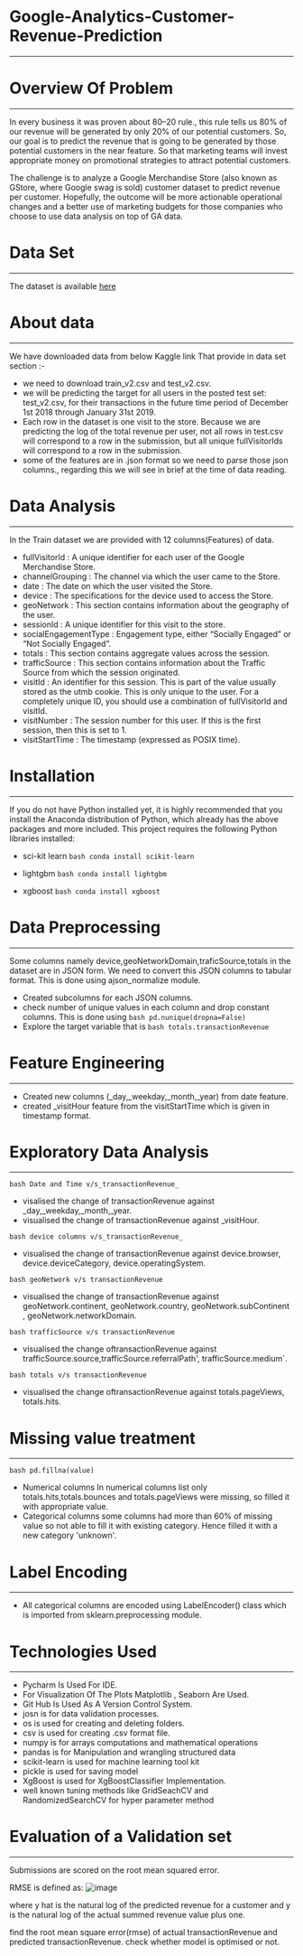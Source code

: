 # Google-Analytics-Customer-Revenue-Prediction
-------------------------------------------------------

# Overview Of Problem
----------------------------------------------------------------------

In every business it was proven about 80–20 rule., this rule tells us 80% of our revenue will be generated by only 20% of our potential customers. So, our goal is to predict the revenue that is going to be generated by those potential customers in the near feature. So that marketing teams will invest appropriate money on promotional strategies to attract potential customers.

The challenge is to analyze a Google Merchandise Store (also known as GStore, where Google swag is sold) customer dataset to predict revenue per customer. Hopefully, the outcome will be more actionable operational changes and a better use of marketing budgets for those companies who choose to use data analysis on top of GA data.

# Data Set
--------------------------------------------------------------------------

The dataset is available [here](https://www.kaggle.com/c/ga-customer-revenue-prediction/data)

# About data 
--------------------------------------------------------------------------

We have downloaded data from below Kaggle link That provide in data set section :-

 * we need to download train_v2.csv and test_v2.csv.
 * we will be predicting the target for all users in the posted test set: test_v2.csv, for their transactions in the future time period of December 1st 2018 through January 31st 2019.
 * Each row in the dataset is one visit to the store. Because we are predicting the log of the total revenue per user, not all rows in test.csv will correspond to a row in the submission, but all unique fullVisitorIds will correspond to a row in the submission.
 * some of the features are in .json format so we need to parse those json columns., regarding this we will see in brief at the time of data reading.

# Data Analysis
------------------------------------------------------------------------

In the Train dataset we are provided with 12 columns(Features) of data.

 * fullVisitorId : A unique identifier for each user of the Google Merchandise Store.
 * channelGrouping : The channel via which the user came to the Store.
 * date : The date on which the user visited the Store.
 * device : The specifications for the device used to access the Store.
 * geoNetwork : This section contains information about the geography of the user.
 * sessionId : A unique identifier for this visit to the store.
 * socialEngagementType : Engagement type, either “Socially Engaged” or “Not Socially Engaged”.
 * totals : This section contains aggregate values across the session.
 * trafficSource : This section contains information about the Traffic Source from which the session originated.
 * visitId : An identifier for this session. This is part of the value usually stored as the utmb cookie. This is only unique to the user. For a completely unique ID, you should use a combination of fullVisitorId and visitId.
 * visitNumber : The session number for this user. If this is the first session, then this is set to 1.
 * visitStartTime : The timestamp (expressed as POSIX time).

# Installation
-------------------------------------------------------------------------------------

If you do not have Python installed yet, it is highly recommended that you install the Anaconda distribution of Python, which already has the above packages and more included. This project requires the following Python libraries installed:

* sci-kit learn
```bash conda install scikit-learn ``` 

* lightgbm
```bash conda install lightgbm ```

* xgboost
```bash conda install xgboost ```
  
# Data Preprocessing
  ---------------------------------------------------------------------

Some columns namely device,geoNetworkDomain,traficSource,totals in the dataset are in JSON form. We need to convert this JSON columns to tabular format. This is done using ajson_normalize module.

* Created subcolumns for each JSON columns.
* check number of unique values in each column and drop constant columns. This is done using
```bash pd.nunique(dropna=False)``` 
* Explore the target variable that is ```bash totals.transactionRevenue```

# Feature Engineering
--------------------------------------------------------------------------------

 * Created new columns (_day,_weekday,_month,_year) from date feature.
 * created _visitHour feature from the visitStartTime which is given in timestamp format.

# Exploratory Data Analysis
----------------------------------------------------------------------------------

```bash Date and Time v/s_transactionRevenue_```

 * visalised the change of transactionRevenue against _day,_weekday,_month,_year.
 * visualised the change of transactionRevenue against _visitHour.

```bash device columns v/s_transactionRevenue_```

 * visualised the change of transactionRevenue against device.browser, device.deviceCategory, device.operatingSystem.

```bash geoNetwork v/s transactionRevenue```

 * visualised the change of transactionRevenue against geoNetwork.continent, geoNetwork.country, geoNetwork.subContinent , geoNetwork.networkDomain.

```bash trafficSource v/s transactionRevenue```

 * visualised the change oftransactionRevenue against trafficSource.source,trafficSource.referralPath', trafficSource.medium`.

```bash totals v/s transactionRevenue```

 * visualised the change oftransactionRevenue against totals.pageViews, totals.hits.

# Missing value treatment
-----------------------------------------------------

```bash pd.fillna(value)```

 * Numerical columns In numerical columns list only totals.hits,totals.bounces and totals.pageViews were missing, so filled it with appropriate value.
 * Categorical columns some columns had more than 60% of missing value so not able to fill it with existing category. Hence filled it with a new category 'unknown'.

# Label Encoding
----------------------------------------------------------------------

 * All categorical columns are encoded using LabelEncoder() class which is imported from sklearn.preprocessing module.

# Technologies Used
---------------------------------------------------------------

 * Pycharm Is Used For IDE.
 * For Visualization Of The Plots Matplotlib , Seaborn Are Used.
 * Git Hub Is Used As A Version Control System.
 * josn is for data validation processes.
 * os is used for creating and deleting folders.
 * csv is used for creating .csv format file.
 * numpy is for arrays computations and mathematical operations
 * pandas is for Manipulation and wrangling structured data
 * scikit-learn is used for machine learning tool kit
 * pickle is used for saving model
 * XgBoost is used for XgBoostClassifier Implementation.
 * well known tuning methods like GridSeachCV and RandomizedSearchCV for hyper parameter method

# Evaluation of a Validation set
-----------------------------------------------------------------------------------

Submissions are scored on the root mean squared error.

RMSE is defined as:
![image](https://user-images.githubusercontent.com/76476273/138594782-5d3b029c-b2b3-4240-9e10-ab784396083e.png)

where y hat is the natural log of the predicted revenue for a customer and y is the natural log of the actual summed revenue value plus one.

find the root mean square error(rmse) of actual transactionRevenue and predicted transactionRevenue. check whether model is optimised or not.

